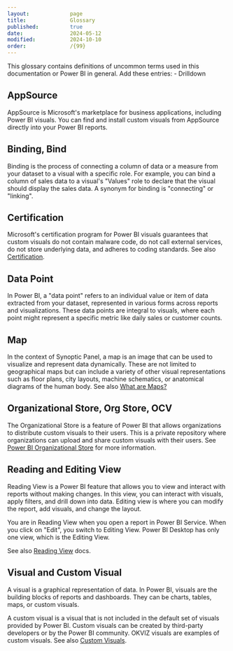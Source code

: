 ```yaml
---
layout:             page
title:              Glossary
published:          true
date:               2024-05-12
modified:           2024-10-10
order:              /{99}
---
```


This glossary contains definitions of uncommon terms used in this documentation or Power BI in general.
<todo>
Add these entries:
    - Drilldown
</todo>
## AppSource

AppSource is Microsoft's marketplace for business applications, including Power BI visuals. You can find and install custom visuals from AppSource directly into your Power BI reports.

## Binding, Bind

Binding is the process of connecting a column of data or a measure from your dataset to a visual with a specific role. For example, you can bind a column of sales data to a visual's "Values" role to declare that the visual should display the sales data. A synonym for binding is "connecting" or "linking".

## Certification

Microsoft's certification program for Power BI visuals guarantees that custom visuals do not contain malware code, do not call external services, do not store underlying data, and adheres to coding standards. See also [Certification](./get-started/certification.md).


## Data Point

In Power BI, a "data point" refers to an individual value or item of data extracted from your dataset, represented in various forms across reports and visualizations. These data points are integral to visuals, where each point might represent a specific metric like daily sales or customer counts.

## Map

In the context of Synoptic Panel, a map is an image that can be used to visualize and represent data dynamically. These are not limited to geographical maps but can include a variety of other visual representations such as floor plans, city layouts, machine schematics, or anatomical diagrams of the human body. See also [What are Maps?](./synoptic-panel/concepts/maps/index.md)

## Organizational Store, Org Store, OCV

The Organizational Store is a feature of Power BI that allows organizations to distribute custom visuals to their users. This is a private repository where organizations can upload and share custom visuals with their users. See  [Power BI Organizational Store](./get-started/org-store.md) for more information.

## Reading and Editing View

Reading View is a Power BI feature that allows you to view and interact with reports without making changes. In this view, you can interact with visuals, apply filters, and drill down into data. Editing view is where you can modify the report, add visuals, and change the layout. 

You are in Reading View when you open a report in Power BI Service. When you click on "Edit", you switch to Editing View. Power BI Desktop has only one view, which is the Editing View.

See also [Reading View](https://learn.microsoft.com/en-us/power-bi/consumer/end-user-reading-view#reading-view) docs.

## Visual and Custom Visual

A visual is a graphical representation of data. In Power BI, visuals are the building blocks of reports and dashboards. They can be charts, tables, maps, or custom visuals.

A custom visual is a visual that is not included in the default set of visuals provided by Power BI. Custom visuals can be created by third-party developers or by the Power BI community. OKVIZ visuals are examples of custom visuals. See also [Custom Visuals](./get-started/custom-visuals.md).
